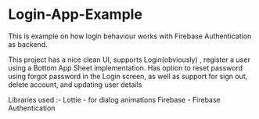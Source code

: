 # Login-App-Example
This is example on how login behaviour works with Firebase Authentication as backend.

This project has a nice clean UI, supports Login(obviously) , register a user using a Bottom App Sheet implementation.
Has option to reset password using forgot password in the Login screen, as well as support for sign out, delete account, and updating user details

Libraries used :-
Lottie - for dialog animations
Firebase - Firebase Authentication
